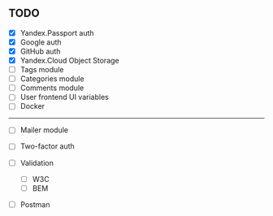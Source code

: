 ## TODO

- [x] Yandex.Passport auth
- [x] Google auth
- [x] GitHub auth
- [x] Yandex.Cloud Object Storage
- [ ] Tags module
- [ ] Categories module
- [ ] Comments module
- [ ] User frontend UI variables
- [ ] Docker

***

- [ ] Mailer module
- [ ] Two-factor auth
- [ ] Validation 
  - [ ] W3C
  - [ ] BEM
- [ ] Postman

